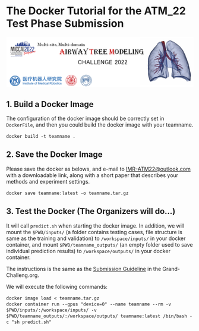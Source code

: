 # The Docker Tutorial for the ATM_22 Test Phase Submission
<div align=center><img src="../figs/bannar.png"></div>

## 1. Build a Docker Image
The configuration of the docker image should be correctly set in `DockerFile`, and then you could build the docker image with your teamname.
```angular2html
docker build -t teamname .
```

## 2. Save the Docker Image
Please save the docker as belows, and e-mail to <a href="mailto:IMR-ATM22@outlook.com">IMR-ATM22@outlook.com</a> with a downloadable link, along with a short paper that describes your methods and experiment settings.
```angular2html
docker save teamname:latest -o teamname.tar.gz
```

## 3. Test the Docker (The Organizers will do...)
It will call `predict.sh` when starting the docker image. In addition, we will mount the `$PWD/inputs/` 
(a folder contains testing cases, file structure is same as the training and validation) to `/workspace/inputs/` in your docker container, and mount `$PWD/teamname_outputs/` (an empty folder used to save individual prediction results) to `/workspace/outputs/` in your docker container.

The instructions is the same as the [Submission Guideline](https://atm22.grand-challenge.org/submission/) in the Grand-Challeng.org.

We will execute the following commands: 
```angular2html
docker image load < teamname.tar.gz
docker container run --gpus "device=0" --name teamname --rm -v $PWD/inputs/:/workspace/inputs/ -v $PWD/teamname_outputs/:/workspace/outputs/ teamname:latest /bin/bash -c "sh predict.sh"
```












